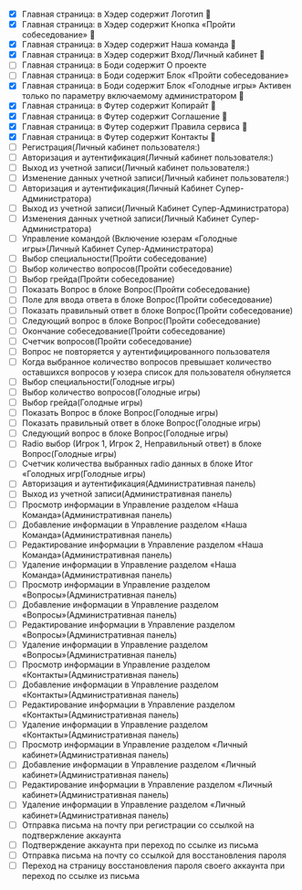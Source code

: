 - [x]	Главная страница: в Хэдер содержит Логотип :tada:
- [x]	Главная страница: в Хэдер содержит Кнопка «Пройти собеседование» :tada:
- [x]	Главная страница: в Хэдер содержит Наша команда :tada:
- [x]	Главная страница: в Хэдер содержит Вход/Личный кабинет :tada:
- [ ]	Главная страница: в Боди содержит О проекте 
- [ ]	Главная страница: в Боди содержит Блок «Пройти собеседование»
- [x]	Главная страница: в Боди содержит Блок «Голодные игры» Активен только по параметру включаемому администратором :tada:
- [x]	Главная страница: в Футер содержит Копирайт :tada:
- [x]	Главная страница: в Футер содержит Соглашение :tada:
- [x]	Главная страница: в Футер содержит Правила сервиса :tada:
- [x]	Главная страница: в Футер содержит Контакты :tada:
- [ ]	Регистрация(Личный кабинет пользователя:)
- [ ]	Авторизация и аутентификация(Личный кабинет пользователя:)
- [ ]	Выход из учетной записи(Личный кабинет пользователя:)
- [ ]	Изменение данных учетной записи(Личный кабинет пользователя:)
- [ ]	Авторизация и аутентификация(Личный Кабинет Супер-Администратора)
- [ ]	Выход из учетной записи(Личный Кабинет Супер-Администратора)
- [ ]	Изменения данных учетной записи(Личный Кабинет Супер-Администратора)
- [ ]	Управление командой (Включение юзерам «Голодные игры»(Личный Кабинет Супер-Администратора)
- [ ]	Выбор специальности(Пройти собеседование)
- [ ]	Выбор количество вопросов(Пройти собеседование)
- [ ]	Выбор грейда(Пройти собеседование)
- [ ]	Показать Вопрос в блоке Вопрос(Пройти собеседование)
- [ ]	Поле для ввода ответа в блоке Вопрос(Пройти собеседование)
- [ ]	Показать правильный ответ в блоке Вопрос(Пройти собеседование)
- [ ]	Следующий вопрос в блоке Вопрос(Пройти собеседование)
- [ ]	Окончание собеседование(Пройти собеседование)
- [ ]	Счетчик вопросов(Пройти собеседование)
- [ ]	Вопрос не повторяется у аутентифицированного пользователя
- [ ]	Когда выбранное количество вопросов превышает количество оставшихся вопросов у юзера список для пользователя обнуляется
- [ ]	Выбор специальности(Голодные игры)
- [ ]	Выбор количество вопросов(Голодные игры)
- [ ]	Выбор грейда(Голодные игры)
- [ ]	Показать Вопрос в блоке Вопрос(Голодные игры)
- [ ]	Показать правильный ответ в блоке Вопрос(Голодные игры)
- [ ]	Следующий вопрос в блоке Вопрос(Голодные игры)
- [ ]	Radio выбор (Игрок 1, Игрок 2, Неправильный ответ) в блоке Вопрос(Голодные игры)
- [ ]	Счетчик количества выбранных radio данных в блоке Итог «Голодных игр(Голодные игры)
- [ ]	Авторизация и аутентификация(Административная панель)
- [ ]	Выход из учетной записи(Административная панель)
- [ ]	Просмотр информации в Управление разделом «Наша Команда»(Административная панель)
- [ ]	Добавление информации в Управление разделом «Наша Команда»(Административная панель)
- [ ]	Редактирование информации в Управление разделом «Наша Команда»(Административная панель)
- [ ]	Удаление информации в Управление разделом «Наша Команда»(Административная панель)
- [ ]	Просмотр информации в Управление разделом «Вопросы»(Административная панель)
- [ ]	Добавление информации в Управление разделом «Вопросы»(Административная панель)
- [ ]	Редактирование информации в Управление разделом «Вопросы»(Административная панель)
- [ ]	Удаление информации в Управление разделом «Вопросы»(Административная панель)
- [ ]	Просмотр информации в Управление разделом «Контакты»(Административная панель)
- [ ]	Добавление информации в Управление разделом «Контакты»(Административная панель)
- [ ]	Редактирование информации в Управление разделом «Контакты»(Административная панель)
- [ ]	Удаление информации в Управление разделом «Контакты»(Административная панель)
- [ ]	Просмотр информации в Управление разделом «Личный кабинет»(Административная панель)
- [ ]	Добавление информации в Управление разделом «Личный кабинет»(Административная панель)
- [ ]	Редактирование информации в Управление разделом «Личный кабинет»(Административная панель)
- [ ]	Удаление информации в Управление разделом «Личный кабинет»(Административная панель)
- [ ]	Отправка письма на почту при регистрации со ссылкой на подтвержление аккаунта
- [ ]	Подтверждение аккаунта при переход по ссылке из письма
- [ ]	Отправка письма на почту со ссылкой для восстановления пароля
- [ ]	Переход на страницу восстановления пароля своего аккаунта при переход по ссылке из письма
